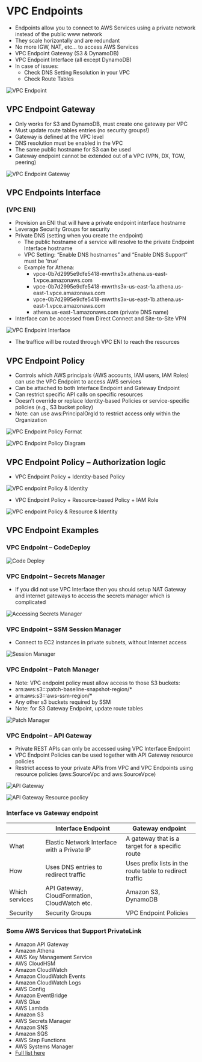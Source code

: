 # VPC Endpoints

- Endpoints allow you to connect to AWS Services using a private network instead of the public www network
- They scale horizontally and are redundant
- No more IGW, NAT, etc… to access AWS Services
- VPC Endpoint Gateway (S3 & DynamoDB)
- VPC Endpoint Interface (all except DynamoDB)
- In case of issues:
  - Check DNS Setting Resolution in your VPC
  - Check Route Tables

![VPC Endpoint](./vpc_endpoint.png)

## VPC Endpoint Gateway

- Only works for S3 and DynamoDB, must create one gateway per VPC
- Must update route tables entries (no security groups!)
- Gateway is defined at the VPC level
- DNS resolution must be enabled in the VPC
- The same public hostname for S3 can be used
- Gateway endpoint cannot be extended out of a VPC (VPN, DX, TGW, peering)

![VPC Endpoint Gateway](./vpc-endpoint_gateway.png)

## VPC Endpoints Interface

### (VPC ENI)

- Provision an ENI that will have a private endpoint interface hostname
- Leverage Security Groups for security
- Private DNS (setting when you create the endpoint)
  - The public hostname of a service will resolve to the private Endpoint Interface hostname
  - VPC Setting: “Enable DNS hostnames” and “Enable DNS Support” must be 'true’
  - Example for Athena:
    - vpce-0b7d2995e9dfe5418-mwrths3x.athena.us-east-1.vpce.amazonaws.com
    - vpce-0b7d2995e9dfe5418-mwrths3x-us-east-1a.athena.us-east-1.vpce.amazonaws.com
    - vpce-0b7d2995e9dfe5418-mwrths3x-us-east-1b.athena.us-east-1.vpce.amazonaws.com
    - athena.us-east-1.amazonaws.com (private DNS name)
- Interface can be accessed from Direct Connect and Site-to-Site VPN

![VPC Endpoint Interface](./vpc_endpoint_eni.png)

- The traffice will be routed through VPC ENI to reach the resources

## VPC Endpoint Policy

- Controls which AWS principals (AWS accounts, IAM users, IAM Roles) can use the VPC Endpoint to access AWS services
- Can be attached to both Interface Endpoint and Gateway Endpoint
- Can restrict specific API calls on specific resources
- Doesn’t override or replace Identity-based Policies or service-specific policies (e.g., S3 bucket policy)
- Note: can use aws:PrincipalOrgId to restrict access only within the Organization

![VPC Endpoint Policy Format](./vpc_endpoint_policy.png)

![VPC Endpoint Policy Diagram](./vpc_endpoint_policy_diagram.png)

## VPC Endpoint Policy – Authorization logic

- VPC Endpoint Policy + Identity-based Policy

![VPC endpoint Policy & Identity](./vpc_endpoint_policy_identity_authorization_logic.png)

- VPC Endpoint Policy + Resource-based Policy + IAM Role

![VPC endpoint Policy & Resource & Identity](./vpc_endpoint_policy_resource_identity_authorization_logic.png)

## VPC Endpoint Examples

### VPC Endpoint – CodeDeploy

![Code Deploy](./vpc_endpoint_eg_code_deploy.png)

### VPC Endpoint – Secrets Manager

- If you did not use VPC Interface then you should setup NAT Gateway and internet gateways to access the secrets manager which is complicated

![Accessing Secrets Manager](./vpc_endpoint_eg_secrets_manager.png)

### VPC Endpoint – SSM Session Manager

- Connect to EC2 instances in private subnets, without Internet access

![Session Manager](./vpc_endpoint_eg_session_manager.png)

### VPC Endpoint – Patch Manager

- Note: VPC endpoint policy must allow access to those S3 buckets:
- arn:aws:s3:::patch-baseline-snapshot-region/*
- arn:aws:s3:::aws-ssm-region/*
- Any other s3 buckets required by SSM
- Note: for S3 Gateway Endpoint, update route tables

![Patch Manager](./vpc_endpoint_eg_patch_manager.png)

### VPC Endpoint – API Gateway

- Private REST APIs can only be accessed using VPC Interface Endpoint
- VPC Endpoint Policies can be used together with API Gateway resource policies
- Restrict access to your private APIs from VPC and VPC Endpoints using resource policies (aws:SourceVpc and aws:SourceVpce)

![API Gateway](./vpc_endpoint_eg_api_gateway.png)

![API Gateway Resource poolicy](./vpc_endpoint_eg_api_gateway_resource_policy.png)

### Interface vs Gateway endpoint

| | Interface Endpoint | Gateway endpoint |
|----| ----|----|
| What | Elastic Network Interface with a Private IP | A gateway that is a target for a specific route |
| How | Uses DNS entries to redirect traffic | Uses prefix lists in the route table to redirect traffic |
| Which services | API Gateway, CloudFormation, CloudWatch etc. | Amazon S3, DynamoDB |
| Security | Security Groups | VPC Endpoint Policies |

### Some AWS Services that Support PrivateLink

- Amazon API Gateway
- Amazon Athena
- AWS Key Management Service
- AWS CloudHSM
- Amazon CloudWatch
- Amazon CloudWatch Events
- Amazon CloudWatch Logs
- AWS Config
- Amazon EventBridge
- AWS Glue
- AWS Lambda
- Amazon S3
- AWS Secrets Manager
- Amazon SNS
- Amazon SQS
- AWS Step Functions
- AWS Systems Manager
- [Full list here](https://docs.aws.amazon.com/vpc/latest/privatelink/integrated-services-vpce-list.html)
